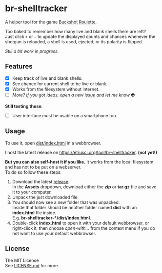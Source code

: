 # br-shelltracker

A helper tool for the game [Buckshot Roulette](https://criticalreflex.io/buckshot_roulette).

Too baked to remember how many live and blank shells there are left?  
Just click `+` or `−` to update the displayed counts and chances whenever the shotgun is reloaded, a shell is used, ejected, or its polarity is flipped.

*Still a bit work in progress.*




## Features

- [x] Keep track of live and blank shells.
- [x] See chance for current shell to be live or blank.
- [x] Works from the filesystem without internet.
- [ ] *More? If you got ideas, open a new [issue](https://github.com/etrusci-org/br-shelltracker/issues) and let me know* 👽

**Still testing these**:
- [ ] User interface must be usable on a smartphone too.



## Usage

To use it, open [dist/index.html](./dist/index.html) in a webbrowser.

I host the latest release on <https://etrusci.org/tool/br-shelltracker>. **(not yet!)**

**But you can also self-host it if you like.**
It works from the local filesystem and has not to be put on a webserver.  
To do so follow these steps:

1. Download the latest [release](https://github.com/etrusci-org/br-shelltracker/releases).  
   In the **Assets** dropdown, download either the **zip** or **tar.gz** file and save it to your computer.
2. Unpack the just downloaded file.
3. You should now see a new folder that was unpacked.  
   Inside that folder should be another folder named **dist** with an **index.html** file inside.  
   E.g. **br-shelltracker-*/dist/index.html**.
4. Double-click **index.html** to open it with your default webbrowser, or right-click it, then choose *open-with...* from the context menu if you do not want to use your default webbrowser.




## License

The MIT License  
See [LICENSE.md](./LICENSE.md) for more.

